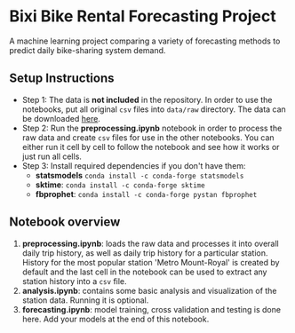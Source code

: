 # Bixi Bike Rental Forecasting Project

A machine learning project comparing a variety of forecasting methods to predict daily bike-sharing system demand.

## Setup Instructions
* Step 1: The data is **not included** in the repository. In order to use the notebooks, put all original `csv` files into `data/raw` directory. The data can be downloaded [here](https://bixi.com/en/open-data).
* Step 2: Run the **preprocessing.ipynb** notebook in order to process the raw data and create `csv` files for use in the other notebooks. You can either run it cell by cell to follow the notebook and see how it works or just run all cells.
* Step 3: Install required dependencies if you don't have them:
  * **statsmodels** `conda install -c conda-forge statsmodels`
  * **sktime**:     `conda install -c conda-forge sktime`
  * **fbprophet**:  `conda install -c conda-forge pystan fbprophet`

## Notebook overview
1. **preprocessing.ipynb**: loads the raw data and processes it into overall daily trip history, as well as daily trip history for a particular station. History for the most popular station 'Metro Mount-Royal' is created by default and the last cell in the notebook can be used to extract any station history into a `csv` file.
2. **analysis.ipynb**: contains some basic analysis and visualization of the station data. Running it is optional.
3. **forecasting.ipynb**: model training, cross validation and testing is done here. Add your models at the end of this notebook.